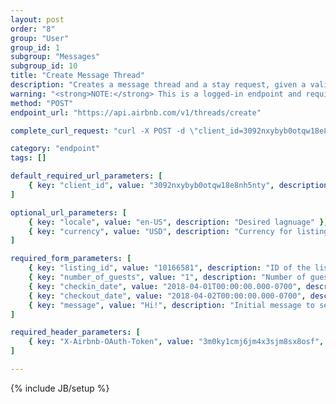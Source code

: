```yaml
---
layout: post
order: "8"
group: "User"
group_id: 1
subgroup: "Messages"
subgroup_id: 10
title: "Create Message Thread"
description: "Creates a message thread and a stay request, given a valid  access token and a listing ID."
warning: "<strong>NOTE:</strong> This is a logged-in endpoint and requires an <strong>access_token</strong>. See <a href=\"#login-by-email\">Login Endpoints.</a>"
method: "POST"
endpoint_url: "https://api.airbnb.com/v1/threads/create"

complete_curl_request: "curl -X POST -d \"client_id=3092nxybyb0otqw18e8nh5nty\" -d \"locale=en-US\" -d \"currency=USD\" -F \"message=Hi!\" -F \"checkout_date=2018-04-02T22:00:00.000-0700\" -F \"checkin_date=2018-04-01T00:00:00.000-0700\" -F  \"number_of_guests=1\" -F \"listing_id=10166581\" -H \"X-Airbnb-OAuth-Token:3m0ky1cmj6jm4x3sjm8sx8osf\" https://api.airbnb.com/v1/threads/create"

category: "endpoint"
tags: []

default_required_url_parameters: [
	{ key: "client_id", value: "3092nxybyb0otqw18e8nh5nty", description: "API Key" }
]

optional_url_parameters: [
	{ key: "locale", value: "en-US", description: "Desired lagnuage" },
	{ key: "currency", value: "USD", description: "Currency for listings" }
]

required_form_parameters: [
	{ key: "listing_id", value: "10166581", description: "ID of the listing you'd like to message" },
	{ key: "number_of_guests", value: "1", description: "Number of guests in the request." },
	{ key: "checkin_date", value: "2018-04-01T00:00:00.000-0700", description: "Requested check-in date." },
	{ key: "checkout_date", value: "2018-04-02T00:00:00.000-0700", description: "Requested check-out date." },
	{ key: "message", value: "Hi!", description: "Initial message to send (empty to send request only)." }
]

required_header_parameters: [
	{ key: "X-Airbnb-OAuth-Token", value: "3m0ky1cmj6jm4x3sjm8sx8osf", description: "Airbnb auth token (from auth-ing with login endpoints)" }
]

---
```

{% include JB/setup %}
